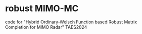 # robust MIMO-MC
code for "Hybrid Ordinary-Welsch Function based Robust Matrix Completion for MIMO Radar" TAES2024

